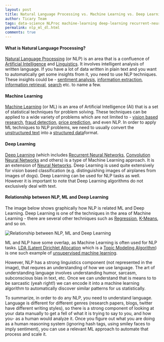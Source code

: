 ```yaml
---
layout: post
title: Natural Language Processing vs. Machine Learning vs. Deep Learning
author: Ticary Team
tags: data-science NLProc machine-learning deep-learning recurrent-neural-networks
permalink: nlp_ml_dl.html
comments: true
---
```



#### What is Natural Language Processing?

[Natural Language Processing](https://en.wikipedia.org/wiki/Natural_language_processing) (or NLP) is an area that is a confluence of [Artificial Intelligence](https://en.wikipedia.org/wiki/Artificial_intelligence) and [Linguistics](https://en.wikipedia.org/wiki/Linguistics). It involves intelligent analysis of written language. If you have a lot of data written in plain text and you want to automatically get some insights from it, you need to use NLP techniques. These insights could be - [sentiment analysis](https://en.wikipedia.org/wiki/Sentiment_analysis), [information extraction](https://en.wikipedia.org/wiki/Information_extraction), [information retrieval](https://en.wikipedia.org/wiki/Information_retrieval), [search](https://en.wikipedia.org/wiki/Search_algorithm) etc. to name a few.

<!--more-->

#### Machine Learning

[Machine Learning](https://en.wikipedia.org/wiki/Machine_learning) (or ML) is an area of Artificial Intelligence (AI) that is a set of statistical techniques for problem solving. These techniques can be applied to a wide variety of problems which are not limited to - [vision based research](https://en.wikipedia.org/wiki/Computer_vision), [fraud detection](https://en.wikipedia.org/wiki/Fraud#Detection), [price prediction](https://en.wikipedia.org/wiki/Prediction), and even NLP. In order to apply ML techniques to NLP problems, we need to usually convert the [unstructured text](https://en.wikipedia.org/wiki/Unstructured_data) into a [structured data](https://brightplanet.com/2012/06/structured-vs-unstructured-data/)format.

#### Deep Learning

[Deep Learning](http://deeplearning.net/) (which includes [Recurrent Neural Networks](https://en.wikipedia.org/wiki/Recurrent_neural_network), [Convolution Neural Networks](https://ujjwalkarn.me/2016/08/11/intuitive-explanation-convnets/) and others) is a type of Machine Learning approach. It is an extension of [Neural Networks](https://en.wikipedia.org/wiki/Artificial_neural_network). Deep Learning is used quite extensively for vision based classification (e.g. distinguishing images of airplanes from images of dogs). Deep Learning can be used for NLP tasks as well. However it is important to note that Deep Learning algorithms do not exclusively deal with text.

#### Relationship between NLP, ML and Deep Learning

The image below shows graphically how NLP is related ML and Deep Learning. Deep Learning is one of the techniques in the area of Machine Learning - there are several other techniques such as [Regression](https://en.wikipedia.org/wiki/Regression_analysis), [K-Means](https://www.coursera.org/learn/machine-learning/lecture/93VPG/k-means-algorithm), and so on.

![Relationship between NLP, ML and Deep Learning](http://rutumulkar.com/public/images/blog/nlp-ml.png)

ML and NLP have some overlap, as Machine Learning is often used for NLP tasks. [LDA (Latent Dirichlet Allocation](****) which is a [Topic Modeling Algorithm](https://en.wikipedia.org/wiki/Topic_model)) is one such example of [unsupervised machine learning](https://en.wikipedia.org/wiki/Unsupervised_learning).

However, NLP has a strong linguistics component (not represented in the image), that requres an understanding of how we use language. The art of understanding language involves understanding humor, sarcasm, subconscious bias in text, etc. Once we can understand that is means to to be sarcastic (yeah right!) we can encode it into a machine learning algorithm to automatically discover similar patterns for us statistically.

To summarize, in order to do any NLP, you need to understand language. Language is different for different genres (research papers, blogs, twitter have different writing styles), so there is a strong component of looking at your data manually to get a fell of what it is trying to say to you, and how you- as a human would analyze it. Once you figure out what you are doing as a human reasoning system (ignoring hash tags, using smiley faces to imply sentiment), you can use a relevant ML approach to automate that process and scale it.
